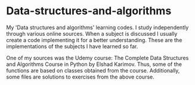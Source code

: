 # Data-structures-and-algorithms
My 'Data structures and algorithms' learning codes. I study independently through various online sources. When a subject is discussed I usually create a code implementing it for a better understanding. These are the implementations of the subjects I have learned so far.

One of my sources was the Udemy course: The Complete Data Structures and Algorithms Course in Python by Elshad Karimov. Thus, some of the functions are based on classes obtained from the course.
Additionally, some files are solutions to exercises from the above course. 
